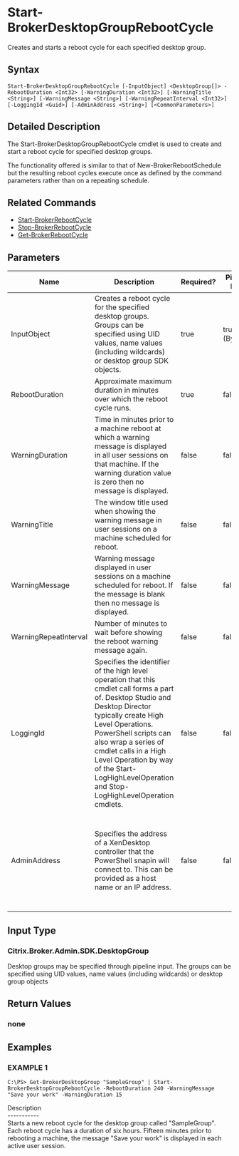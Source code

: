 ﻿# Start-BrokerDesktopGroupRebootCycle

   Creates and starts a reboot cycle for each specified desktop group.

## Syntax
```
Start-BrokerDesktopGroupRebootCycle [-InputObject] <DesktopGroup[]> -RebootDuration <Int32> [-WarningDuration <Int32>] [-WarningTitle <String>] [-WarningMessage <String>] [-WarningRepeatInterval <Int32>] [-LoggingId <Guid>] [-AdminAddress <String>] [<CommonParameters>]
```

## Detailed Description
   The Start-BrokerDesktopGroupRebootCycle cmdlet is used to create and start a reboot cycle for specified desktop groups.

The functionality offered is similar to that of New-BrokerRebootSchedule but the resulting reboot cycles execute once as defined by the command parameters rather than on a repeating schedule.

## Related Commands
  * [Start-BrokerRebootCycle](Start-BrokerRebootCycle.html)
  * [Stop-BrokerRebootCycle](Stop-BrokerRebootCycle.html)
  * [Get-BrokerRebootCycle](Get-BrokerRebootCycle.html)
## Parameters

| Name   | Description | Required? | Pipeline Input | Default Value |
| --- | --- | --- | --- | --- |
| InputObject | Creates a reboot cycle for the specified desktop groups. Groups can be specified using UID values, name values (including wildcards) or desktop group SDK objects. | true | true (ByValue) |  |
| RebootDuration | Approximate maximum duration in minutes over which the reboot cycle runs. | true | false |  |
| WarningDuration | Time in minutes prior to a machine reboot at which a warning message is displayed in all user sessions on that machine. If the warning duration value is zero then no message is displayed. | false | false |  |
| WarningTitle | The window title used when showing the warning message in user sessions on a machine scheduled for reboot. | false | false |  |
| WarningMessage | Warning message displayed in user sessions on a machine scheduled for reboot. If the message is blank then no message is displayed. | false | false |  |
| WarningRepeatInterval | Number of minutes to wait before showing the reboot warning message again. | false | false |  |
| LoggingId | Specifies the identifier of the high level operation that this cmdlet call forms a part of. Desktop Studio and Desktop Director typically create High Level Operations. PowerShell scripts can also wrap a series of cmdlet calls in a High Level Operation by way of the Start-LogHighLevelOperation and Stop-LogHighLevelOperation cmdlets. | false | false |  |
| AdminAddress | Specifies the address of a XenDesktop controller that the PowerShell snapin will connect to. This can be provided as a host name or an IP address. | false | false | Localhost. Once a value is provided by any cmdlet, this value will become the default. |

## Input Type
### Citrix.Broker.Admin.SDK.DesktopGroup
   Desktop groups may be specified through pipeline input. The groups can be specified using UID values, name values (including wildcards) or desktop group objects
## Return Values
### none
   
## Examples

### EXAMPLE 1
```
C:\PS> Get-BrokerDesktopGroup "SampleGroup" | Start-BrokerDesktopGroupRebootCycle -RebootDuration 240 -WarningMessage "Save your work" -WarningDuration 15
```
   Description<br>-----------<br>Starts a new reboot cycle for the desktop group called "SampleGroup". Each reboot cycle has a duration of six hours. Fifteen minutes prior to rebooting a machine, the message "Save your work" is displayed in each active user session.
